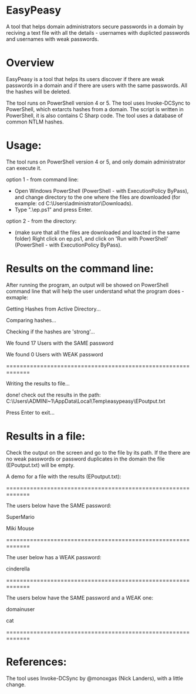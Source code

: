 # EasyPeasy
A tool that helps domain administrators secure passwords in a domain by reciving a text file with all the details - usernames with duplicted passwords and usernames with weak passwords.

# Overview
EasyPeasy is a tool that helps its users discover if there are weak passwords in a domain and if there are users with the same passwords.
All the hashes will be deleted.

The tool runs on PowerShell version 4 or 5.
The tool uses Invoke-DCSync to PowerShell, which extarcts hashes from a domain. 
The script is written in PowerShell, it is also contains C Sharp code. 
The tool uses a database of common NTLM hashes.

# Usage:
The tool runs on PowerShell version 4 or 5, and only domain administrator can execute it.

option 1 - from command line:
- Open Windows PowerShell (PowerShell - with ExecutionPolicy ByPass), and change directory to the one where the files are downloaded (for example: cd C:\Users\administrator\Downloads).
- Type ".\ep.ps1" and press Enter.

option 2 - from the directory:
- (make sure that all the files are downloaded and loacted in the same folder) Right click on ep.ps1, and click on 'Run with PowerShell' (PowerShell - with ExecutionPolicy ByPass).

# Results on the command line:
 After running the program, an output will be showed on PowerShell command line that will help the user understand what the program does - exmaple:
 
 Getting Hashes from Active Directory...
 
Comparing hashes...

Checking if the hashes are 'strong'...

We found 17 Users with the SAME password

We found 0 Users with WEAK password

=============================================================

Writing the results to file...

done! check out the results in the path: C:\Users\ADMINI~1\AppData\Local\Temp\easypeasy\EPoutput.txt

Press Enter to exit...
# Results in a file:
 Check the output on the screen and go to the file by its path.
 If the there are no weak passwords or password duplicates in the domain the file (EPoutput.txt) will be empty.
 
 A demo for a file with the results (EPoutput.txt):

=============================================================


 The users below have the SAME password:
 
SuperMario

Miki Mouse

=============================================================

The user below has a WEAK password:

cinderella

=============================================================

The users below have the SAME password and a WEAK one:

domainuser

cat

=============================================================

 # References:
 The tool uses Invoke-DCSync by @monoxgas (Nick Landers), with a little change.
